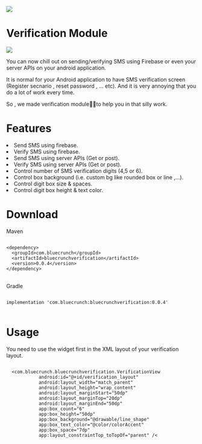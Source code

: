 <a href='https://bintray.com/bluecrunch/maven/bluecrunchverification/_latestVersion'><img src='https://api.bintray.com/packages/bluecrunch/maven/bluecrunchverification/images/download.svg'></a>
# Verification Module
<img src='https://miro.medium.com/max/3000/1*LCeoKUok8X5vfX4RS1FVhA.jpeg'>

You can now chill out on sending/verifying SMS using Firebase or even your server APIs on your android application.

It is normal for your Android application to have SMS verification screen (Register secnario , reset password , ... etc).
And it is very annoying that you do a lot of work every time.

So , we made verification module✌🏽to help you in that silly work.

# Features
<li>Send SMS using firebase.</li>
<li>Verify SMS using firebase.</li>
<li>Send SMS using server APIs (Get or post).</li>
<li>Verify SMS using server APIs (Get or post).</li>
<li>Control number of SMS verification digits (4,5 or 6).</li>
<li>Control box background (i.e. custom bg like rounded box or line ,...).</li>
<li>Control digit box size & spaces.</li>
<li>Control digit box height & text color.</li>

# Download 
Maven
<pre>
<code>
&lt;dependency&gt;
  &lt;groupId&gt;com.bluecrunch&lt;/groupId&gt;
  &lt;artifactId&gt;bluecrunchverification&lt;/artifactId&gt;
  &lt;version&gt;0.0.4&lt;/version&gt;
&lt;/dependency&gt;
</code>
</pre>
Gradle
<pre>
<code>
implementation 'com.bluecrunch:bluecrunchverification:0.0.4'
</code>
</pre>

# Usage
You need to use the widget first in the XML layout of your verification layout.
<pre>
<code>
  &lt;com.bluecrunch.bluecrunchverification.VerificationView
            android:id="@+id/verification_layout"
            android:layout_width="match_parent"
            android:layout_height="wrap_content"
            android:layout_marginStart="50dp"
            android:layout_marginTop="20dp"
            android:layout_marginEnd="50dp"
            app:box_count="6"
            app:box_height="50dp"
            app:box_background="@drawable/line_shape"
            app:box_text_color="@color/colorAccent"
            app:box_space="7dp"
            app:layout_constraintTop_toTopOf="parent" /&lt;
</code>
</pre>





